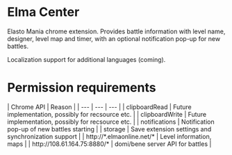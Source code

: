 # Elma Center
Elasto Mania chrome extension. Provides battle information with level name, designer, level map and timer, with an optional notification pop-up for new battles.

Localization support for additional languages (coming).

# Permission requirements
| Chrome API | Reason |
| --- | --- | --- |
| clipboardRead | Future implementation, possibly for recsource etc. |
| clipboardWrite | Future implementation, possibly for recsource etc. |
| notifications | Notification pop-up of new battles starting |
| storage | Save extension settings and synchronization support |
| http://\*.elmaonline.net/\* | Level information, maps |
| http://<i></i>108.61.164.75:8880/* | domi/bene server API for battles |
